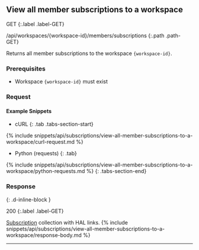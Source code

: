 ## View all member subscriptions to a workspace

GET
{:.label .label-GET}

/api/workspaces/{workspace-id}/members/subscriptions
{:.path .path-GET}

Returns all member subscriptions to the workspace `{workspace-id}`.

### Prerequisites
- Workspace `{workspace-id}` must exist

### Request
#### Example Snippets
- cURL
{: .tab .tabs-section-start}

{% include snippets/api/subscriptions/view-all-member-subscriptions-to-a-workspace/curl-request.md %}

- Python (requests)
{: .tab}

{% include snippets/api/subscriptions/view-all-member-subscriptions-to-a-workspace/python-requests.md %}
{: .tabs-section-end}

### Response
{: .d-inline-block }

200
{:.label .label-GET}

[Subscription](#subscription) collection with HAL links.
{% include snippets/api/subscriptions/view-all-member-subscriptions-to-a-workspace/response-body.md %}

---
